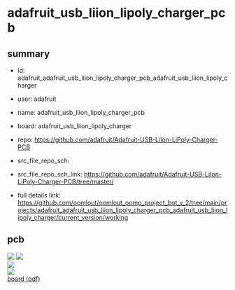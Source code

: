 # adafruit_usb_liion_lipoly_charger_pcb
 
## summary 
* id: adafruit_adafruit_usb_liion_lipoly_charger_pcb_adafruit_usb_liion_lipoly_charger
* user: adafruit
* name: adafruit_usb_liion_lipoly_charger_pcb
* board: adafruit_usb_liion_lipoly_charger
* repo: https://github.com/adafruit/Adafruit-USB-LiIon-LiPoly-Charger-PCB



* src_file_repo_sch: 
* src_file_repo_sch_link: https://github.com/adafruit/Adafruit-USB-LiIon-LiPoly-Charger-PCB/tree/master/
* full details link: https://github.com/oomlout/oomlout_oomp_project_bot_v_2/tree/main/projects/adafruit_adafruit_usb_liion_lipoly_charger_pcb_adafruit_usb_liion_lipoly_charger/current_version/working  


## pcb  
![](working_3d_600.png) 
![](working_3d_front_600.png)  
![](working_3d_back_600.png)  
![](working_600.png)  
[board (pdf)](working.pdf)  





